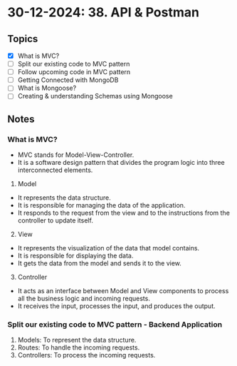 # 30-12-2024: 38. API & Postman

## Topics

- [x] What is MVC?
- [ ] Split our existing code to MVC pattern
- [ ] Follow upcoming code in MVC pattern
- [ ] Getting Connected with MongoDB
- [ ] What is Mongoose?
- [ ] Creating & understanding Schemas using Mongoose

## Notes

### What is MVC?

- MVC stands for Model-View-Controller.
- It is a software design pattern that divides the program logic into three interconnected elements.

1. Model

- It represents the data structure.
- It is responsible for managing the data of the application.
- It responds to the request from the view and to the instructions from the controller to update itself.

2. View

- It represents the visualization of the data that model contains.
- It is responsible for displaying the data.
- It gets the data from the model and sends it to the view.

3. Controller

- It acts as an interface between Model and View components to process all the business logic and incoming requests.
- It receives the input, processes the input, and produces the output.

### Split our existing code to MVC pattern - Backend Application

1. Models: To represent the data structure.
2. Routes: To handle the incoming requests.
3. Controllers: To process the incoming requests.
